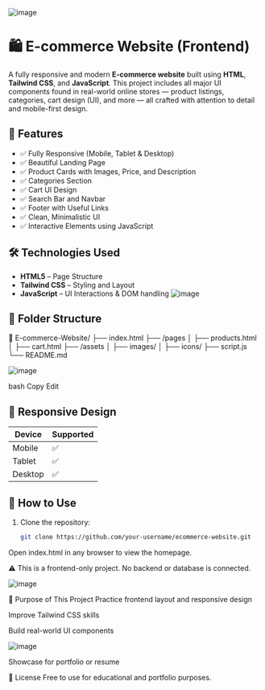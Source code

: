 ![image](https://github.com/user-attachments/assets/2a188461-3768-4e3c-b81f-c9034a6e138c)



# 🛍️ E-commerce Website (Frontend)

A fully responsive and modern **E-commerce website** built using **HTML**, **Tailwind CSS**, and **JavaScript**. This project includes all major UI components found in real-world online stores — product listings, categories, cart design (UI), and more — all crafted with attention to detail and mobile-first design.



## 🚀 Features

- ✅ Fully Responsive (Mobile, Tablet & Desktop)
- ✅ Beautiful Landing Page
- ✅ Product Cards with Images, Price, and Description
- ✅ Categories Section
- ✅ Cart UI Design
- ✅ Search Bar and Navbar
- ✅ Footer with Useful Links
- ✅ Clean, Minimalistic UI
- ✅ Interactive Elements using JavaScript

## 🛠️ Technologies Used

- **HTML5** – Page Structure  
- **Tailwind CSS** – Styling and Layout  
- **JavaScript** – UI Interactions & DOM handling
  ![image](https://github.com/user-attachments/assets/622fe372-ab08-4130-9495-a6f3f689777c)


## 📂 Folder Structure

📁 E-commerce-Website/
├── index.html
├── /pages
│ ├── products.html
│ ├── cart.html
├── /assets
│ ├── images/
│ ├── icons/
├── script.js
└── README.md

![image](https://github.com/user-attachments/assets/6f146e04-0599-477e-8c87-10d6b38b7a55)


bash
Copy
Edit

## 📱 Responsive Design

| Device       | Supported |
|--------------|-----------|
| Mobile       | ✅        |
| Tablet       | ✅        |
| Desktop      | ✅        |




## 📌 How to Use

1. Clone the repository:
   ```bash
   git clone https://github.com/your-username/ecommerce-website.git
Open index.html in any browser to view the homepage.

⚠️ This is a frontend-only project. No backend or database is connected.

![image](https://github.com/user-attachments/assets/9eced08e-40bf-455d-a606-9c3d09df7ae9)





🎯 Purpose of This Project
Practice frontend layout and responsive design

Improve Tailwind CSS skills

Build real-world UI components

![image](https://github.com/user-attachments/assets/ca2ee31d-3f17-4fd0-b6da-e85322304b41)


Showcase for portfolio or resume

📄 License
Free to use for educational and portfolio purposes.


